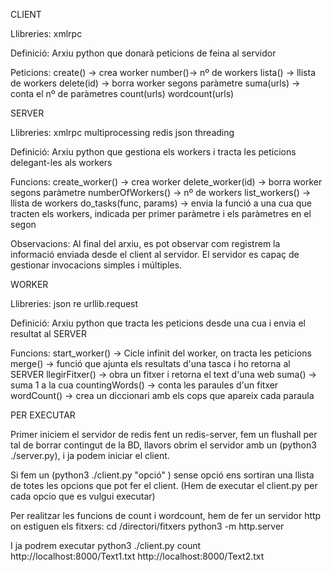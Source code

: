 CLIENT

Llibreries:
xmlrpc

Definició:
Arxiu python que donarà peticions de feina al servidor

Peticions:
create() -> crea worker
number()-> nº de workers
lista() -> llista de workers
delete(id) -> borra worker segons paràmetre
suma(urls) -> conta el nº de paràmetres
count(urls)
wordcount(urls)




SERVER

Llibreries:
xmlrpc
multiprocessing
redis
json
threading

Definició:
Arxiu python que gestiona els workers i tracta les peticions delegant-les als workers

Funcions:
create_worker() -> crea worker
delete_worker(id) -> borra worker segons paràmetre
numberOfWorkers() -> nº de workers
list_workers() -> llista de workers
do_tasks(func, params) -> envia la funció a una cua que tracten els workers, indicada per primer paràmetre i els paràmetres en el segon

Observacions:
Al final del arxiu, es pot observar com registrem la informació enviada desde el client al servidor.
El servidor es capaç de gestionar invocacions simples i múltiples.




WORKER

Llibreries:
json
re
urllib.request

Definició:
Arxiu python que tracta les peticions desde una cua i envia el resultat al SERVER

Funcions:
start_worker() -> Cicle infinit del worker, on tracta les peticions
merge() -> funció que ajunta els resultats d'una tasca i ho retorna al SERVER
llegirFitxer() -> obra un fitxer i retorna el text d'una web
suma() -> suma 1 a la cua
countingWords() -> conta les paraules d'un fitxer
wordCount() -> crea un diccionari amb els cops que apareix cada paraula



PER EXECUTAR

Primer iniciem el servidor de redis fent un redis-server, fem un flushall per tal de borrar contingut de la BD, llavors obrim el servidor amb un (python3 ./server.py), i ja podem iniciar el client.

Si fem un (python3 ./client.py "opció" ) sense opció ens sortiran una llista de totes les opcions que pot fer el client. (Hem de executar el client.py per cada opcio que es vulgui executar)

Per realitzar les funcions de count i wordcount, hem de fer un servidor http on estiguen els fitxers:
cd /directori/fitxers
python3 -m http.server

I ja podrem executar 
python3 ./client.py count http://localhost:8000/Text1.txt http://localhost:8000/Text2.txt 
